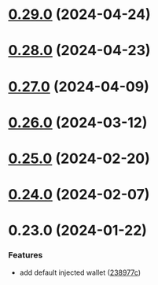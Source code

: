# [0.29.0](https://github.com/rango-exchange/rango-client/compare/provider-default@0.28.0...provider-default@0.29.0) (2024-04-24)



# [0.28.0](https://github.com/rango-exchange/rango-client/compare/provider-default@0.27.0...provider-default@0.28.0) (2024-04-23)



# [0.27.0](https://github.com/rango-exchange/rango-client/compare/provider-default@0.26.0...provider-default@0.27.0) (2024-04-09)



# [0.26.0](https://github.com/rango-exchange/rango-client/compare/provider-default@0.25.0...provider-default@0.26.0) (2024-03-12)



# [0.25.0](https://github.com/rango-exchange/rango-client/compare/provider-default@0.24.0...provider-default@0.25.0) (2024-02-20)



# [0.24.0](https://github.com/rango-exchange/rango-client/compare/provider-default@0.23.0...provider-default@0.24.0) (2024-02-07)



# 0.23.0 (2024-01-22)


### Features

* add default injected wallet ([238977c](https://github.com/rango-exchange/rango-client/commit/238977c0e3cd09feba9f2557f1b099b9af3afb0d))



